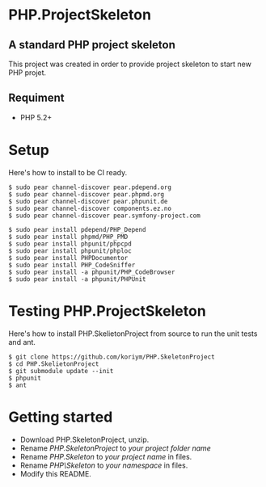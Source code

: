 PHP.ProjectSkeleton
=======
A standard PHP project skeleton
---------------------------------------------
This project was created in order to provide project skeleton to start new PHP projet.

Requiment
---------
 * PHP 5.2+

Setup
==============

Here's how to install to be CI ready.

    $ sudo pear channel-discover pear.pdepend.org
    $ sudo pear channel-discover pear.phpmd.org
    $ sudo pear channel-discover pear.phpunit.de
    $ sudo pear channel-discover components.ez.no
    $ sudo pear channel-discover pear.symfony-project.com
    
    $ sudo pear install pdepend/PHP_Depend
    $ sudo pear install phpmd/PHP_PMD
    $ sudo pear install phpunit/phpcpd
    $ sudo pear install phpunit/phploc
    $ sudo pear install PHPDocumentor
    $ sudo pear install PHP_CodeSniffer
    $ sudo pear install -a phpunit/PHP_CodeBrowser
    $ sudo pear install -a phpunit/PHPUnit

Testing PHP.ProjectSkeleton
==============

Here's how to install PHP.SkelietonProject from source to run the unit tests and ant.

    $ git clone https://github.com/koriym/PHP.SkeletonProject
    $ cd PHP.SkelietonProject
    $ git submodule update --init
    $ phpunit
    $ ant

Getting started
===============

 * Download PHP.SkeletonProject, unzip.
 * Rename _PHP.SkeletonProject_ to _your project folder name_
 * Rename _PHP.Skeleton_ to _your project name_ in files.
 * Rename _PHP\Skeleton_ to _your namespace_ in files.
 * Modify this README.
